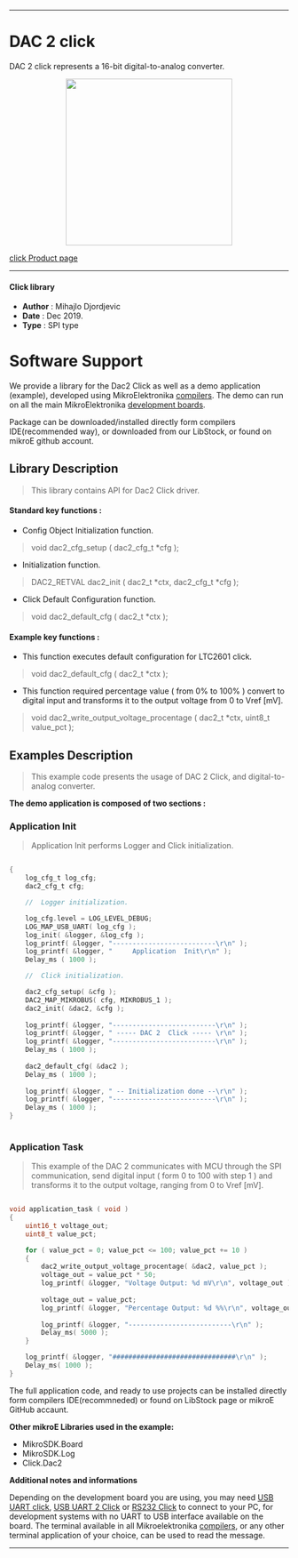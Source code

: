 

---
# DAC 2 click

DAC 2 click represents a 16-bit digital-to-analog converter.

<p align="center">
  <img src="http://download.mikroe.com/images/click_for_ide/dac2_click.png" height=300px>
</p>

[click Product page](<https://www.mikroe.com/dac-2-click>)

---


#### Click library 

- **Author**        : Mihajlo Djordjevic
- **Date**          : Dec 2019.
- **Type**          : SPI type


# Software Support

We provide a library for the Dac2 Click 
as well as a demo application (example), developed using MikroElektronika 
[compilers](http://shop.mikroe.com/compilers). 
The demo can run on all the main MikroElektronika [development boards](http://shop.mikroe.com/development-boards).

Package can be downloaded/installed directly form compilers IDE(recommended way), or downloaded from our LibStock, or found on mikroE github account. 

## Library Description

> This library contains API for Dac2 Click driver.

#### Standard key functions :

- Config Object Initialization function.
> void dac2_cfg_setup ( dac2_cfg_t *cfg ); 
 
- Initialization function.
> DAC2_RETVAL dac2_init ( dac2_t *ctx, dac2_cfg_t *cfg );

- Click Default Configuration function.
> void dac2_default_cfg ( dac2_t *ctx );


#### Example key functions :

- This function executes default configuration for LTC2601 click.
> void dac2_default_cfg ( dac2_t *ctx );
 
- This function required percentage value ( from 0% to 100% ) convert to digital input and transforms it to the output voltage from 0 to Vref [mV].
> void dac2_write_output_voltage_procentage ( dac2_t *ctx, uint8_t value_pct );

## Examples Description

> 
> This example code presents the usage of DAC 2 Click, and digital-to-analog converter.
> 

**The demo application is composed of two sections :**

### Application Init 

>
> Application Init performs Logger and Click initialization.
> 

```c

{
    log_cfg_t log_cfg;
    dac2_cfg_t cfg;

    //  Logger initialization.

    log_cfg.level = LOG_LEVEL_DEBUG;
    LOG_MAP_USB_UART( log_cfg );
    log_init( &logger, &log_cfg );
    log_printf( &logger, "--------------------------\r\n" );
    log_printf( &logger, "     Application  Init\r\n" );
    Delay_ms ( 1000 );

    //  Click initialization.

    dac2_cfg_setup( &cfg );
    DAC2_MAP_MIKROBUS( cfg, MIKROBUS_1 );
    dac2_init( &dac2, &cfg );
    
    log_printf( &logger, "--------------------------\r\n" );
    log_printf( &logger, " ----- DAC 2  Click ----- \r\n" );
    log_printf( &logger, "--------------------------\r\n" );
    Delay_ms ( 1000 );
    
    dac2_default_cfg( &dac2 );
    Delay_ms ( 1000 );
    
    log_printf( &logger, " -- Initialization done --\r\n" );
    log_printf( &logger, "--------------------------\r\n" );
    Delay_ms ( 1000 );
}
  
```

### Application Task

>
> This example of the DAC 2 communicates with MCU through the SPI communication, 
> send digital input ( form 0 to 100 with step 1 ) and transforms it 
> to the output voltage, ranging from 0 to Vref [mV].
> 

```c

void application_task ( void )
{
    uint16_t voltage_out;
    uint8_t value_pct;

    for ( value_pct = 0; value_pct <= 100; value_pct += 10 )
    {
        dac2_write_output_voltage_procentage( &dac2, value_pct );
        voltage_out = value_pct * 50;
        log_printf( &logger, "Voltage Output: %d mV\r\n", voltage_out );
        
        voltage_out = value_pct;
        log_printf( &logger, "Percentage Output: %d %%\r\n", voltage_out );
        
        log_printf( &logger, "--------------------------\r\n" );
        Delay_ms( 5000 );
    }

    log_printf( &logger, "###############################\r\n" );
    Delay_ms( 1000 );
}  

```

The full application code, and ready to use projects can be  installed directly form compilers IDE(recommneded) or found on LibStock page or mikroE GitHub accaunt.

**Other mikroE Libraries used in the example:** 

- MikroSDK.Board
- MikroSDK.Log
- Click.Dac2

**Additional notes and informations**

Depending on the development board you are using, you may need 
[USB UART click](http://shop.mikroe.com/usb-uart-click), 
[USB UART 2 Click](http://shop.mikroe.com/usb-uart-2-click) or 
[RS232 Click](http://shop.mikroe.com/rs232-click) to connect to your PC, for 
development systems with no UART to USB interface available on the board. The 
terminal available in all Mikroelektronika 
[compilers](http://shop.mikroe.com/compilers), or any other terminal application 
of your choice, can be used to read the message.



---
